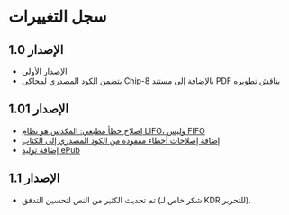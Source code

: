 # سجل التغييرات

## الإصدار 1.0
- الإصدار الأولي
- يتضمن الكود المصدري لمحاكي Chip-8 بالإضافة إلى مستند PDF يناقش تطويره

## الإصدار 1.01
- [إصلاح خطأ مطبعي: المكدس هو نظام LIFO، وليس FIFO](https://github.com/aquova/chip8-book/issues/6)
- [إضافة إصلاحات أخطاء مفقودة من الكود المصدري إلى الكتاب](https://github.com/aquova/chip8-book/pull/5)
- [إضافة توليد ePub](https://github.com/aquova/chip8-book/pull/4)

## الإصدار 1.1
- تم تحديث الكثير من النص لتحسين التدفق (شكر خاص لـ KDR للتحرير).
